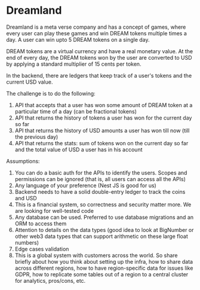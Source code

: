 # Dreamland
Dreamland is a meta verse company and has a concept of games, where every user can play these games and win DREAM tokens multiple times a day. A user can win upto 5 DREAM tokens on a single day.

DREAM tokens are a virtual currency and have a real monetary value. At the end of every day, the DREAM tokens won by the user are converted to USD by applying a standard multiplier of 15 cents per token.

In the backend, there are ledgers that keep track of a user's tokens and the current USD value.

The challenge is to do the following:

1. API that accepts that a user has won some amount of DREAM token at a particular time of a day (can be fractional tokens)
2. API that returns the history of tokens a user has won for the current day so far
3. API that returns the history of USD amounts a user has won till now (till the previous day)
4. API that returns the stats: sum of tokens won on the current day so far and the total value of USD a user has in his account

Assumptions:

1. You can do a basic auth for the APIs to identify the users. Scopes and permissions can be ignored (that is, all users can access all the APIs)
2. Any language of your preference (Nest JS is good for us)
3. Backend needs to have a solid double-entry ledger to track the coins and USD
4. This is a financial system, so correctness and security matter more. We are looking for well-tested code
5. Any database can be used. Preferred to use database migrations and an ORM to access them
6. Attention to details on the data types (good idea to look at BigNumber or other web3 data types that can support arithmetic on these large float numbers)
7. Edge cases validation
8. This is a global system with customers across the world. So share briefly about how you think about setting up the infra, how to share data across different regions, how to have region-specific data for issues like GDPR, how to replicate some tables out of a region to a central cluster for analytics, pros/cons, etc.
